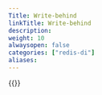 ```yaml
---
Title: Write-behind
linkTitle: Write-behind
description: 
weight: 10
alwaysopen: false
categories: ["redis-di"]
aliases: 
---
```


{{<allchildren style="h2" description="true"/>}}